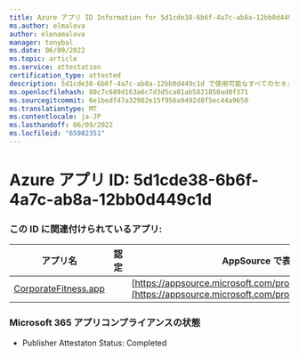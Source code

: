 ```yaml
---
title: Azure アプリ ID Information for 5d1cde38-6b6f-4a7c-ab8a-12bb0d449c1d
ms.author: elmalova
author: elenamalova
manager: tonybal
ms.date: 06/09/2022
ms.topic: article
ms.service: attestation
certification_type: attested
description: 5d1cde38-6b6f-4a7c-ab8a-12bb0d449c1d で使用可能なすべてのセキュリティとコンプライアンス情報。
ms.openlocfilehash: 80c7c689d163a6c7d3d5ca01ab5821850ad0f371
ms.sourcegitcommit: 6e1bedf47a32902e15f956a9492d8f5ec44a9650
ms.translationtype: MT
ms.contentlocale: ja-JP
ms.lasthandoff: 06/09/2022
ms.locfileid: "65982351"
---
```

# <a name="azure-app-id-5d1cde38-6b6f-4a7c-ab8a-12bb0d449c1d"></a>Azure アプリ ID: 5d1cde38-6b6f-4a7c-ab8a-12bb0d449c1d


### <a name="apps-associated-with-this-id"></a>この ID に関連付けられているアプリ:
| **アプリ名** | **認定** | **AppSource で表示する** |
|--------------|---------------|-----------------------|
| [CorporateFitness.app](../forward/WA200004093.md) |  | [https://appsource.microsoft.com/product/office/WA200004093](https://appsource.microsoft.com/product/office/WA200004093) |

### <a name="microsoft-365-app-compliance-status"></a>Microsoft 365 アプリコンプライアンスの状態
- Publisher Attestaton Status: Completed
